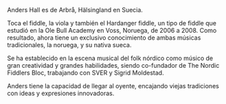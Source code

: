Anders Hall es de Arbrå, Hälsingland en Suecia.

Toca el fiddle, la viola y también el Hardanger fiddle, un tipo de fiddle que estudió en la Ole Bull Academy en Voss, Noruega, de 2006 a 2008. Como resultado, ahora tiene un exclusivo conocimiento de ambas músicas tradicionales, la noruega, y su nativa sueca.

Se ha establecido en la escena musical del folk nórdico como músico de gran creatividad y grandes habilidades, siendo co-fundador de The Nordic Fiddlers Bloc, trabajando con SVER y Sigrid Moldestad.

Anders tiene la capacidad de llegar al oyente, encajando viejas tradiciones con ideas y expresiones innovadoras.
